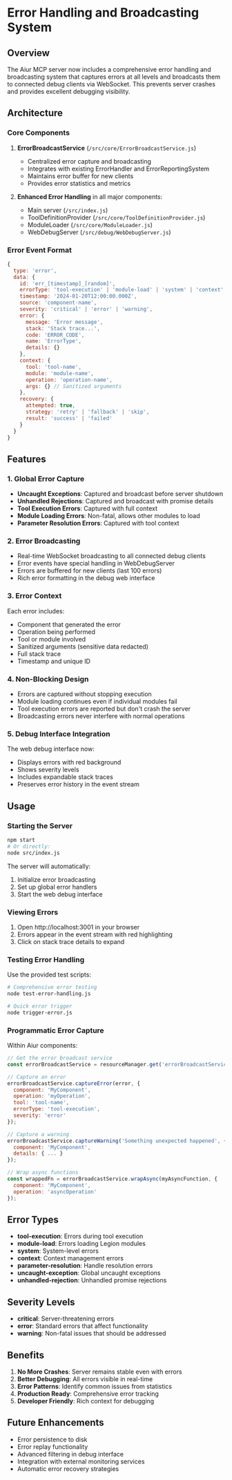# Error Handling and Broadcasting System

## Overview

The Aiur MCP server now includes a comprehensive error handling and broadcasting system that captures errors at all levels and broadcasts them to connected debug clients via WebSocket. This prevents server crashes and provides excellent debugging visibility.

## Architecture

### Core Components

1. **ErrorBroadcastService** (`/src/core/ErrorBroadcastService.js`)
   - Centralized error capture and broadcasting
   - Integrates with existing ErrorHandler and ErrorReportingSystem
   - Maintains error buffer for new clients
   - Provides error statistics and metrics

2. **Enhanced Error Handling** in all major components:
   - Main server (`/src/index.js`)
   - ToolDefinitionProvider (`/src/core/ToolDefinitionProvider.js`)
   - ModuleLoader (`/src/core/ModuleLoader.js`)
   - WebDebugServer (`/src/debug/WebDebugServer.js`)

### Error Event Format

```javascript
{
  type: 'error',
  data: {
    id: 'err_[timestamp]_[random]',
    errorType: 'tool-execution' | 'module-load' | 'system' | 'context',
    timestamp: '2024-01-20T12:00:00.000Z',
    source: 'component-name',
    severity: 'critical' | 'error' | 'warning',
    error: {
      message: 'Error message',
      stack: 'Stack trace...',
      code: 'ERROR_CODE',
      name: 'ErrorType',
      details: {}
    },
    context: {
      tool: 'tool-name',
      module: 'module-name',
      operation: 'operation-name',
      args: {} // Sanitized arguments
    },
    recovery: {
      attempted: true,
      strategy: 'retry' | 'fallback' | 'skip',
      result: 'success' | 'failed'
    }
  }
}
```

## Features

### 1. Global Error Capture

- **Uncaught Exceptions**: Captured and broadcast before server shutdown
- **Unhandled Rejections**: Captured and broadcast with promise details
- **Tool Execution Errors**: Captured with full context
- **Module Loading Errors**: Non-fatal, allows other modules to load
- **Parameter Resolution Errors**: Captured with tool context

### 2. Error Broadcasting

- Real-time WebSocket broadcasting to all connected debug clients
- Error events have special handling in WebDebugServer
- Errors are buffered for new clients (last 100 errors)
- Rich error formatting in the debug web interface

### 3. Error Context

Each error includes:
- Component that generated the error
- Operation being performed
- Tool or module involved
- Sanitized arguments (sensitive data redacted)
- Full stack trace
- Timestamp and unique ID

### 4. Non-Blocking Design

- Errors are captured without stopping execution
- Module loading continues even if individual modules fail
- Tool execution errors are reported but don't crash the server
- Broadcasting errors never interfere with normal operations

### 5. Debug Interface Integration

The web debug interface now:
- Displays errors with red background
- Shows severity levels
- Includes expandable stack traces
- Preserves error history in the event stream

## Usage

### Starting the Server

```bash
npm start
# Or directly:
node src/index.js
```

The server will automatically:
1. Initialize error broadcasting
2. Set up global error handlers
3. Start the web debug interface

### Viewing Errors

1. Open http://localhost:3001 in your browser
2. Errors appear in the event stream with red highlighting
3. Click on stack trace details to expand

### Testing Error Handling

Use the provided test scripts:

```bash
# Comprehensive error testing
node test-error-handling.js

# Quick error trigger
node trigger-error.js
```

### Programmatic Error Capture

Within Aiur components:

```javascript
// Get the error broadcast service
const errorBroadcastService = resourceManager.get('errorBroadcastService');

// Capture an error
errorBroadcastService.captureError(error, {
  component: 'MyComponent',
  operation: 'myOperation',
  tool: 'tool-name',
  errorType: 'tool-execution',
  severity: 'error'
});

// Capture a warning
errorBroadcastService.captureWarning('Something unexpected happened', {
  component: 'MyComponent',
  details: { ... }
});

// Wrap async functions
const wrappedFn = errorBroadcastService.wrapAsync(myAsyncFunction, {
  component: 'MyComponent',
  operation: 'asyncOperation'
});
```

## Error Types

- **tool-execution**: Errors during tool execution
- **module-load**: Errors loading Legion modules
- **system**: System-level errors
- **context**: Context management errors
- **parameter-resolution**: Handle resolution errors
- **uncaught-exception**: Global uncaught exceptions
- **unhandled-rejection**: Unhandled promise rejections

## Severity Levels

- **critical**: Server-threatening errors
- **error**: Standard errors that affect functionality
- **warning**: Non-fatal issues that should be addressed

## Benefits

1. **No More Crashes**: Server remains stable even with errors
2. **Better Debugging**: All errors visible in real-time
3. **Error Patterns**: Identify common issues from statistics
4. **Production Ready**: Comprehensive error tracking
5. **Developer Friendly**: Rich context for debugging

## Future Enhancements

- Error persistence to disk
- Error replay functionality
- Advanced filtering in debug interface
- Integration with external monitoring services
- Automatic error recovery strategies